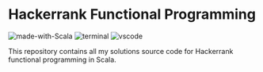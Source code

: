 # Hackerrank Functional Programming
![made-with-Scala](https://img.shields.io/badge/Made%20with-Scala-0078D4.svg)
![terminal](https://img.shields.io/badge/Windows%20Terminal-4D4D4D?logo=Windows%20terminal&logoColor=white)
![vscode](https://img.shields.io/badge/Visual_Studio_Code-0078D4?&logo=visual%20studio%20code&logoColor=white)

This repository contains all my solutions source code for Hackerrank functional programming in Scala.
